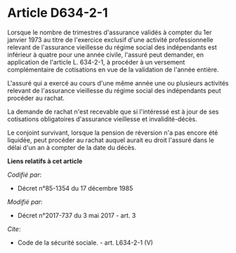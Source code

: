 # Article D634-2-1

Lorsque le nombre de trimestres d'assurance validés à compter du 1er janvier 1973 au titre de l'exercice exclusif d'une
activité professionnelle relevant de l'assurance vieillesse du régime social des indépendants est inférieur à quatre pour une
année civile, l'assuré peut demander, en application de l'article L. 634-2-1, à procéder à un versement complémentaire de
cotisations en vue de la validation de l'année entière. 

L'assuré qui a exercé au cours d'une même année une ou plusieurs activités relevant de l'assurance vieillesse du régime
social des indépendants peut procéder au rachat. 

La demande de rachat n'est recevable que si l'intéressé est à jour de ses cotisations obligatoires d'assurance vieillesse et
invalidité-décès. 

Le conjoint survivant, lorsque la pension de réversion n'a pas encore été liquidée, peut procéder au rachat auquel aurait eu
droit l'assuré dans le délai d'un an à compter de la date du décès.

**Liens relatifs à cet article**

_Codifié par_:

  - Décret n°85-1354 du 17 décembre 1985

_Modifié par_:

  - Décret n°2017-737 du 3 mai 2017 - art. 3

_Cite_:

  - Code de la sécurité sociale. - art. L634-2-1 (V)
